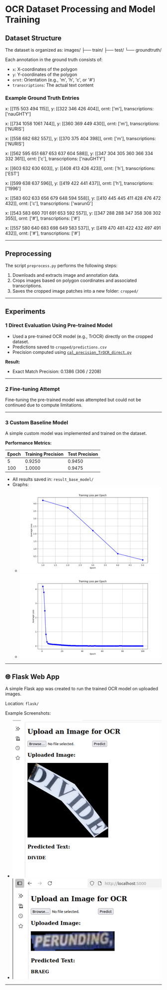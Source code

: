 # OCR Dataset Processing and Model Training

## Dataset Structure

The dataset is organized as:
images/
├── train/
├── test/
└── groundtruth/

Each annotation in the ground truth consists of:
- `x`: X-coordinates of the polygon
- `y`: Y-coordinates of the polygon
- `ornt`: Orientation (e.g., 'm', 'h', 'c', or '#')
- `transcriptions`: The actual text content

### Example Ground Truth Entries

x: [[115 503 494 115]], y: [[322 346 426 404]], ornt: ['m'], transcriptions: ['nauGHTY']

x: [[734 1058 1061 744]], y: [[360 369 449 430]], ornt: ['m'], transcriptions: ['NURIS']

x: [[558 682 682 557]], y: [[370 375 404 398]], ornt: ['m'], transcriptions: ['NURIS']

x: [[562 595 651 687 653 637 604 588]], y: [[347 304 305 360 366 334 332 361]], ornt: ['c'], transcriptions: ['nauGHTY']

x: [[603 632 630 603]], y: [[408 413 426 423]], ornt: ['h'], transcriptions: ['EST']

x: [[599 638 637 596]], y: [[419 422 441 437]], ornt: ['h'], transcriptions: ['1996']

x: [[583 602 633 656 679 648 594 558]], y: [[410 445 445 411 428 476 472 432]], ornt: ['c'], transcriptions: ['warunG']

x: [[543 583 660 701 691 653 592 557]], y: [[347 288 288 347 358 308 302 355]], ornt: ['#'], transcriptions: ['#']

x: [[557 580 640 683 698 649 583 537]], y: [[419 470 481 422 432 497 491 432]], ornt: ['#'], transcriptions: ['#']


---

## Preprocessing

The script `preprocess.py` performs the following steps:

1. Downloads and extracts image and annotation data.
2. Crops images based on polygon coordinates and associated transcriptions.
3. Saves the cropped image patches into a new folder: `cropped/`

---

## Experiments

### 1 Direct Evaluation Using Pre-trained Model

- Used a pre-trained OCR model (e.g., TrOCR) directly on the cropped dataset.
- Predictions saved to `cropped/predictions.csv`
- Precision computed using [`cal_precision_TrOCR_direct.py`](cal_precision_TrOCR_direct.py)

**Result:**

- Exact Match Precision: 0.1386 (306 / 2208)


---

### 2 Fine-tuning Attempt

Fine-tuning the pre-trained model was attempted but could not be continued due to compute limitations.

---

### 3 Custom Baseline Model

A simple custom model was implemented and trained on the dataset.

**Performance Metrics:**

| Epoch | Training Precision | Test Precision |
|-------|--------------------|----------------|
| 5     | 0.9250             | 0.9450         |
| 100   | 1.0000             | 0.9475         |

- All results saved in: `result_base_model/`
- Graphs:
  - ![Training Curve](result_base_model/Epoch_5/training_loss.png)
  - ![Test Results](result_base_model/Epoch_100/training_loss.png)

---

## 🌐 Flask Web App

A simple Flask app was created to run the trained OCR model on uploaded images.

Location: `flask/`

Example Screenshots:
- ![App Screenshot 1](Flask/Correct_prediction.png)
- ![App Screenshot 2](Flask/Wrong_Prediction.png)

---

